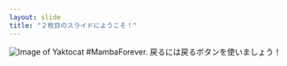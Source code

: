 ```yaml
---
layout: slide
title: "２枚目のスライドにようこそ！"
---
```

![Image of Yaktocat](https://octodex.github.com/hulatocat/)
#MambaForever.
戻るには戻るボタンを使いましょう！
